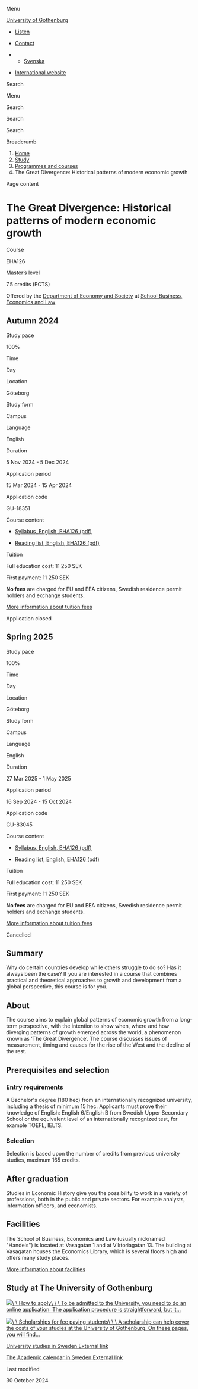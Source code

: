 Menu

[University of Gothenburg](/en)

- [Listen](//app-eu.readspeaker.com/cgi-bin/rsent?customerid=9467&lang=en_uk&readclass=region--content&url=https%3A%2F%2Fwww.gu.se%2Fen%2Fstudy-gothenburg%2Fthe-great-divergence-historical-patterns-of-modern-economic-growth-eha126 "Listen with ReadSpeaker")

- [Contact](/en/contact)

- - [Svenska](/studera/hitta-utbildning/the-great-divergence-historiska-monster-av-modern-ekonomisk-tillvaxt-eha126)
- [International website](/en/study-gothenburg/the-great-divergence-historical-patterns-of-modern-economic-growth-eha126)

Search


Menu


Search


Search

Search

Breadcrumb

1. [Home](/en)
2. [Study](/en/study-in-gothenburg)
3. [Programmes and courses](/en/study-in-gothenburg/study-options)
4. The Great Divergence: Historical patterns of modern economic growth


Page content

# The Great Divergence: Historical patterns of modern economic growth

Course


EHA126


Master’s level



7.5 credits (ECTS)



Offered by the
[Department of Economy and Society](https://www.gu.se/en/school-business-economics-law/economy-society)
at
[School Business, Economics and Law](https://www.gu.se/en/school-business-economics-law)

## Autumn 2024

Study pace


100%

Time


Day

Location


Göteborg

Study form


Campus

Language


English

Duration


5 Nov 2024
\- 5 Dec 2024

Application period


15 Mar 2024
\- 15 Apr 2024

Application code


GU-18351

Course content


- [Syllabus, English, EHA126 (pdf)](https://kursplaner.gu.se/pdf/kurs/en/EHA126)


- [Reading list, English, EHA126 (pdf)](https://kursplaner.gu.se/english/EHA126_Litteratur_33458_H22.pdf)


Tuition


Full education cost: 11 250 SEK

First payment: 11 250 SEK

**No fees** are charged for EU and EEA citizens, Swedish residence permit holders and exchange students.

[More information about tuition fees](https://www.gu.se/en/study-in-gothenburg/apply/tuition-fees)

Application closed


## Spring 2025

Study pace


100%

Time


Day

Location


Göteborg

Study form


Campus

Language


English

Duration


27 Mar 2025
\- 1 May 2025

Application period


16 Sep 2024
\- 15 Oct 2024

Application code


GU-83045

Course content


- [Syllabus, English, EHA126 (pdf)](https://kursplaner.gu.se/pdf/kurs/en/EHA126)


- [Reading list, English, EHA126 (pdf)](https://kursplaner.gu.se/english/EHA126_Litteratur_33458_H22.pdf)


Tuition


Full education cost: 11 250 SEK

First payment: 11 250 SEK

**No fees** are charged for EU and EEA citizens, Swedish residence permit holders and exchange students.

[More information about tuition fees](https://www.gu.se/en/study-in-gothenburg/apply/tuition-fees)

Cancelled


## Summary

Why do certain countries develop while others struggle to do so? Has it always been the case? If you are interested in a course that combines practical and theoretical approaches to growth and development from a global perspective, this course is for you.

## About

The course aims to explain global patterns of economic growth from a long-term perspective, with the intention to show when, where and how diverging patterns of growth emerged across the world, a phenomenon known as ’The Great Divergence’. The course discusses issues of measurement, timing and causes for the rise of the West and the decline of the rest.

## Prerequisites and selection

### Entry requirements

A Bachelor's degree (180 hec) from an internationally recognized university, including a thesis of minimum 15 hec. Applicants must prove their knowledge of English: English 6/English B from Swedish Upper Secondary School or the equivalent level of an internationally recognized test, for example TOEFL, IELTS.

### Selection

Selection is based upon the number of credits from previous university studies, maximum 165 credits.

## After graduation

Studies in Economic History give you the possibility to work in a variety of professions, both in the public and private sectors. For example analysts, information officers, and economists.

## Facilities

The School of Business, Economics and Law (usually nicknamed "Handels") is located at Vasagatan 1 and at Viktoriagatan 13. The building at Vasagatan houses the Economics Library, which is several floors high and offers many study places.

[More information about facilities](https://gu.se/en/study-gothenburg/school-of-business-economics-and-law-facilities)

## Study at The University of Gothenburg

[![](/sites/default/files/dynamic-image/dynamic_image_2188_218/public/2020-03/cytonn-photography-ZJEKICY5EXY-unsplash.jpg?media_id=2553&width=1904&height=208)\\
\\
How to apply\\
\\
\\
To be admitted to the University, you need to do an online application. The application procedure is straightforward, but it…](/en/study-in-gothenburg/apply)

[![](/sites/default/files/dynamic-image/dynamic_image_2188_218/public/2024-01/GU-7.jpg?media_id=95188&width=1904&height=208)\\
\\
Scholarships for fee paying students\\
\\
\\
A scholarship can help cover the costs of your studies at the University of Gothenburg. On these pages, you will find…](/en/study-in-gothenburg/apply/scholarships-for-fee-paying-students)

[University studies in Sweden External link](https://www.gu.se/en/study-in-gothenburg/before-you-arrive/university-studies-in-sweden "External link")

[The Academic calendar in Sweden External link](https://www.gu.se/en/study-in-gothenburg/when-you-are-here/academic-calendar "External link")

Last modified


30 October 2024